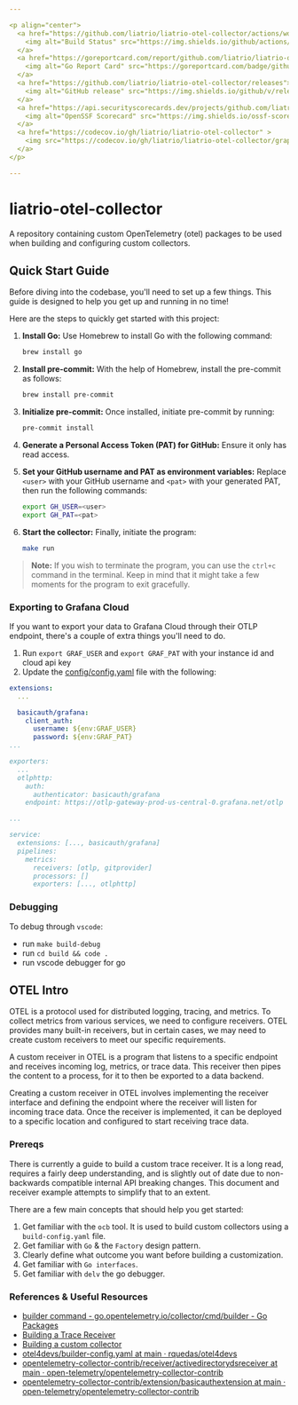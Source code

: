 ```yaml
---

<p align="center">
  <a href="https://github.com/liatrio/liatrio-otel-collector/actions/workflows/build.yml?query=branch%3Amain">
    <img alt="Build Status" src="https://img.shields.io/github/actions/workflow/status/liatrio/liatrio-otel-collector/build.yml?branch=main&style=for-the-badge">
  </a>
  <a href="https://goreportcard.com/report/github.com/liatrio/liatrio-otel-collector/pkg/receiver/gitproviderreceiver">
    <img alt="Go Report Card" src="https://goreportcard.com/badge/github.com/liatrio/liatrio-otel-collector/pkg/receiver/gitproviderreceiver?style=for-the-badge">
  </a>
  <a href="https://github.com/liatrio/liatrio-otel-collector/releases">
    <img alt="GitHub release" src="https://img.shields.io/github/v/release/liatrio/liatrio-otel-collector?include_prereleases&style=for-the-badge">
  </a>
  <a href="https://api.securityscorecards.dev/projects/github.com/liatrio/liatrio-otel-collector/badge">
    <img alt="OpenSSF Scorecard" src="https://img.shields.io/ossf-scorecard/github.com/liatrio/liatrio-otel-collector?label=openssf%20scorecard&style=for-the-badge">
  </a>
  <a href="https://codecov.io/gh/liatrio/liatrio-otel-collector" > 
    <img src="https://codecov.io/gh/liatrio/liatrio-otel-collector/graph/badge.svg?token=tRemsrLn0R"/> 
  </a>
</p>

---
```


# liatrio-otel-collector

A repository containing custom OpenTelemetry (otel) packages to be used when
building and configuring custom collectors.

## Quick Start Guide

Before diving into the codebase, you'll need to set up a few things. This guide is designed to help you get up and running in no time!

Here are the steps to quickly get started with this project:

1. **Install Go:** Use Homebrew to install Go with the following command:

    ```bash
    brew install go
    ```

2. **Install pre-commit:** With the help of Homebrew, install the pre-commit as follows:

    ```bash
    brew install pre-commit
    ```

3. **Initialize pre-commit:** Once installed, initiate pre-commit by running:

    ```bash
    pre-commit install
    ```

4. **Generate a Personal Access Token (PAT) for GitHub:** Ensure it only has read access.

5. **Set your GitHub username and PAT as environment variables:** Replace `<user>` with your GitHub username and `<pat>` with your generated PAT, then run the following commands:

    ```bash
    export GH_USER=<user>
    export GH_PAT=<pat>
    ```

6. **Start the collector:** Finally, initiate the program:

    ```bash
    make run
    ```

> **Note:** If you wish to terminate the program, you can use the `ctrl+c` command in the terminal. Keep in mind that it might take a few moments for the program to exit gracefully. 

### Exporting to Grafana Cloud

If you want to export your data to Grafana Cloud through their OTLP endpoint, 
there's a couple of extra things you'll need to do.

1. Run `export GRAF_USER` and `export GRAF_PAT` with your instance id and cloud api key
2. Update the [config/config.yaml](./config/config.yaml) file with the following:

```yaml
extensions:
  ...

  basicauth/grafana:
    client_auth:
      username: ${env:GRAF_USER}
      password: ${env:GRAF_PAT}
...

exporters:
  ...
  otlphttp:
    auth:
      authenticator: basicauth/grafana
    endpoint: https://otlp-gateway-prod-us-central-0.grafana.net/otlp

...

service:
  extensions: [..., basicauth/grafana]
  pipelines:
    metrics:
      receivers: [otlp, gitprovider]
      processors: []
      exporters: [..., otlphttp]

```

### Debugging

To debug through `vscode`:

* run `make build-debug`
* run `cd build && code .`
* run vscode debugger for go

## OTEL Intro

OTEL is a protocol used for distributed logging, tracing, and metrics.
To collect metrics from various services, we need to configure receivers.
OTEL provides many built-in receivers, but in certain cases, we may need to
create custom receivers to meet our specific requirements.

A custom receiver in OTEL is a program that listens to a specific endpoint and
receives incoming log, metrics, or trace data. This receiver then pipes the
content to a process, for it to then be exported to a data backend.

Creating a custom receiver in OTEL involves implementing the receiver interface
and defining the endpoint where the receiver will listen for incoming trace data.
Once the receiver is implemented, it can be deployed to a specific location and
configured to start receiving trace data.

### Prereqs

There is currently a guide to build a custom trace receiver. It is a long read,
requires a fairly deep understanding, and is slightly out of date due to
non-backwards compatible internal API breaking changes. This document and
receiver example attempts to simplify that to an extent.

There are a few main concepts that should help you get started:

1. Get familiar with the `ocb` tool. It is used to build custom collectors using a `build-config.yaml` file.
2. Get familiar with `Go` & the `Factory` design pattern.
3. Clearly define what outcome you want before building a customization.
4. Get familiar with `Go interfaces`.
5. Get familiar with `delv` the go debugger.

### References & Useful Resources

* [builder command - go.opentelemetry.io/collector/cmd/builder - Go Packages](https://pkg.go.dev/go.opentelemetry.io/collector/cmd/builder#section-readme)
* [Building a Trace Receiver](https://opentelemetry.io/docs/collector/trace-receiver/#representing-operations-with-spans)
* [Building a custom collector](https://opentelemetry.io/docs/collector/custom-collector/)
* [otel4devs/builder-config.yaml at main · rquedas/otel4devs](https://github.com/rquedas/otel4devs/blob/main/collector/receiver/trace-receiver/builder-config.yaml)
* [opentelemetry-collector-contrib/receiver/activedirectorydsreceiver at main · open-telemetry/opentelemetry-collector-contrib](https://github.com/open-telemetry/opentelemetry-collector-contrib/tree/main/receiver/activedirectorydsreceiver)
* [opentelemetry-collector-contrib/extension/basicauthextension at main · open-telemetry/opentelemetry-collector-contrib](https://github.com/open-telemetry/opentelemetry-collector-contrib/tree/main/extension/basicauthextension)

